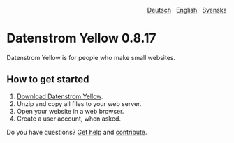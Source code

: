 <p align="right"><a href="README-de.md">Deutsch</a> &nbsp; <a href="README.md">English</a> &nbsp; <a href="README-sv.md">Svenska</a></p>

# Datenstrom Yellow 0.8.17

Datenstrom Yellow is for people who make small websites.

## How to get started

1. [Download Datenstrom Yellow](https://github.com/datenstrom/yellow/archive/master.zip).
2. Unzip and copy all files to your web server.
3. Open your website in a web browser.
4. Create a user account, when asked.

Do you have questions? [Get help](https://datenstrom.se/yellow/help/) and [contribute](https://datenstrom.se/yellow/help/contributing-guidelines).
